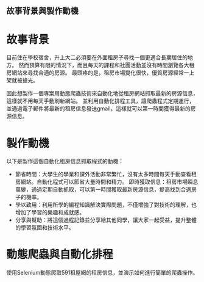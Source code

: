 ## 故事背景與製作動機
# 故事背景
目前住在學校宿舍，升上大二必須要在外面租房子尋找一個更適合長期居住的地方。
然而預算有限的情況下，而且每天的課程和社團活動並沒有時間瀏覽各大租房網站來尋找合適的房源。
最頭疼的是，租房市場變化很快，優質房源經常一上架就被搶光。

因此想製作一個專案用動態爬蟲技術來自動化地從租房網站抓取最新的房源信息，這樣就不用每天手動刷新網站。
並利用自動化排程工具，讓爬蟲程式定期運行，並通過電子郵件將最新的租房信息發送gmail，這樣就可以第一時間獲得最新的房源信息。

# 製作動機
以下是製作這個自動化租房信息抓取程式的動機：

* 節省時間：大學生的學業和課外活動非常繁忙，沒有太多時間每天手動查看租房網站。自動化程式可以節省大量時間和精力。
即時獲取信息：租房市場瞬息萬變，通過定期自動抓取，可以第一時間獲取最新房源信息，提高找到合適房子的機率。
* 學以致用：利用所學的編程知識解決實際問題，不僅增強了對技術的理解，也增加了學習的樂趣和成就感。
* 分享與幫助：將這個過程記錄並分享給其他同學，讓大家一起受益，提升整體的學習氛圍和技術水平。

# 動態爬蟲與自動化排程
使用Selenium動態爬取591租屋網的租房信息，並演示如何進行簡單的爬蟲操作。
